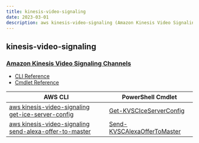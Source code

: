 ```yaml
---
title: kinesis-video-signaling
date: 2023-03-01
description: aws kinesis-video-signaling (Amazon Kinesis Video Signaling Channels) command/cmdlet list.
---
```


## kinesis-video-signaling

### [Amazon Kinesis Video Signaling Channels](https://aws.amazon.com/kinesis/)

* [CLI Reference](https://docs.aws.amazon.com/cli/latest/reference/kinesis-video-signaling/index.html)
* [Cmdlet Reference](https://docs.aws.amazon.com/powershell/latest/reference/items/KinesisVideoSignalingChannels_cmdlets.html)

|AWS CLI|PowerShell Cmdlet|
|----|----|
|[aws kinesis-video-signaling get-ice-server-config](https://docs.aws.amazon.com/cli/latest/reference/kinesis-video-signaling/get-ice-server-config.html)|[Get-KVSCIceServerConfig](https://docs.aws.amazon.com/powershell/latest/reference/items/Get-KVSCIceServerConfig.html)|
|[aws kinesis-video-signaling send-alexa-offer-to-master](https://docs.aws.amazon.com/cli/latest/reference/kinesis-video-signaling/send-alexa-offer-to-master.html)|[Send-KVSCAlexaOfferToMaster](https://docs.aws.amazon.com/powershell/latest/reference/items/Send-KVSCAlexaOfferToMaster.html)|

